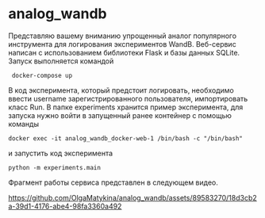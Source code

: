 # analog_wandb
 Представляю вашему вниманию упрощенный аналог популярного инструмента для логирования экспериментов WandB. Веб-сервис написан с использованием библиотеки Flask и базы данных SQLite.  
 Запуск выполняется командой
 ```
  docker-compose up
 ```
В код эксперимента, который предстоит логировать, необходимо ввести username зарегистрированного пользователя, импортировать класс Run.
В папке experiments хранится пример эксперимента, для запуска нужно войти в запущенный ранее контейнер с помощью команды
```
docker exec -it analog_wandb_docker-web-1 /bin/bash -c "/bin/bash"
```
и запустить код эксперимента
```
python -m experiments.main
```
Фрагмент работы сервиса представлен в следующем видео.

https://github.com/OlgaMatykina/analog_wandb/assets/89583270/18d3cb2a-39d1-4176-abe4-98fa3360a492

